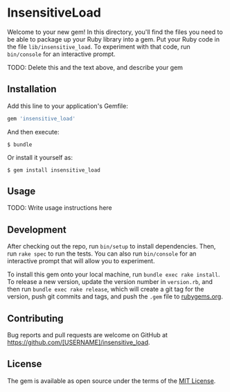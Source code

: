 # InsensitiveLoad

Welcome to your new gem! In this directory, you'll find the files you need to be able to package up your Ruby library into a gem. Put your Ruby code in the file `lib/insensitive_load`. To experiment with that code, run `bin/console` for an interactive prompt.

TODO: Delete this and the text above, and describe your gem

## Installation

Add this line to your application's Gemfile:

```ruby
gem 'insensitive_load'
```

And then execute:

    $ bundle

Or install it yourself as:

    $ gem install insensitive_load

## Usage

TODO: Write usage instructions here

## Development

After checking out the repo, run `bin/setup` to install dependencies. Then, run `rake spec` to run the tests. You can also run `bin/console` for an interactive prompt that will allow you to experiment.

To install this gem onto your local machine, run `bundle exec rake install`. To release a new version, update the version number in `version.rb`, and then run `bundle exec rake release`, which will create a git tag for the version, push git commits and tags, and push the `.gem` file to [rubygems.org](https://rubygems.org).

## Contributing

Bug reports and pull requests are welcome on GitHub at https://github.com/[USERNAME]/insensitive_load.


## License

The gem is available as open source under the terms of the [MIT License](http://opensource.org/licenses/MIT).

